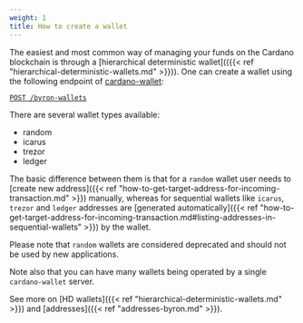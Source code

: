 ```yaml
---
weight: 1
title: How to create a wallet
---
```


The easiest and most common way of managing your funds on the Cardano blockchain is through a [hierarchical deterministic wallet](({{< ref "hierarchical-deterministic-wallets.md" >}})). One can create a wallet using the following endpoint of [cardano-wallet](https://github.com/input-output-hk/cardano-wallet):

[`POST /byron-wallets`](https://input-output-hk.github.io/cardano-wallet/api/edge/#operation/postByronWallet)

There are several wallet types available:
 - random
 - icarus
 - trezor
 - ledger

The basic difference between them is that for a `random` wallet user needs to [create new address]({{< ref "how-to-get-target-address-for-incoming-transaction.md" >}}) manually, whereas for sequential wallets like `icarus`, `trezor` and `ledger` addresses are [generated automatically]({{< ref "how-to-get-target-address-for-incoming-transaction.md#listing-addresses-in-sequential-wallets" >}}) by the wallet.

Please note that `random` wallets are considered deprecated and should not be used by new applications.

Note also that you can have many wallets being operated by a single `cardano-wallet` server.

See more on [HD wallets]({{< ref "hierarchical-deterministic-wallets.md" >}}) and [addresses]({{< ref "addresses-byron.md" >}}).
